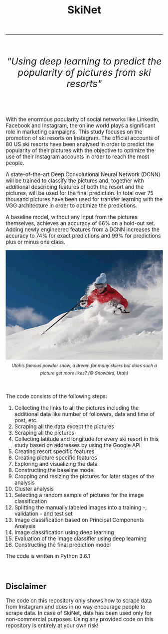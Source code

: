 <div align = "center"><big><H1>SkiNet</b></H1><br><hr><br>
<p style = "font-size: 30px"><i>"Using deep learning to predict the popularity of pictures from ski resorts"</i></p><br><br></div>

With the enormous popularity of social networks like LinkedIn, Facebook and Instagram, the online world plays a significant role in marketing campaigns. This study focuses on the promotion of ski resorts on Instagram. The official accounts of 80 US ski resorts have been analysed in order to predict the popularity of their pictures with the objective to optimize the use of their Instagram accounts in order to reach the most people.

A state-of-the-art Deep Convolutional Neural Network (DCNN) will be trained to classify the pictures and, together with additional describing features of both the resort and the pictures, will be used for the final prediction. In total over 75 thousand pictures have been used for transfer learning with the VGG architecture in order to optimize the predictions.

A baseline model, without any input from the pictures themselves, achieves an accuracy of 66% on a hold-out set. Adding newly engineered features from a DCNN increases the accuracy to 74% for exact predictions and 99% for predictions plus or minus one class.

<div align = "center"><img src = "foto_Snowbird.gif"></img><br>
<sub><i>Utah’s famous powder snow, a dream for many skiers but does such a picture get more likes? (© Snowbird, Utah)</i></sub><br><br><br></div>

The code consists of the following steps:
<ol>
  <li>Collecting the links to all the pictures including the additional data like number of followers, data and time of post, etc.</li>
  <li>Scraping all the data except the pictures</li>
  <li>Scraping all the pictures</li>
  <li>Collecting latitude and longitude for every ski resort in this study based on addresses by using the Google API</li>
  <li>Creating resort specific features</li>
  <li>Creating picture specific features</li>
  <li>Exploring and visualizing the data</li>
  <li>Constructing the baseline model</li>
  <li>Cropping and resizing the pictures for later stages of the analysis</li>
  <li>Cluster analysis</li>
  <li>Selecting a random sample of pictures for the image classification</li>
  <li>Splitting the manually labeled images into a training -, validation - and test set</li>
  <li>Image classification based on Principal Components Analysis</li>
  <li>Image classification using deep learning</li>
  <li>Evaluation of the image classifier using deep learning</li>
  <li>Constructing the final prediction model</li>
</ol>

The code is written in Python 3.6.1

<br>

**Disclaimer**
-------------
The code on this repository only shows how to scrape data from Instagram and does in no way encourage people to scrape data. In case of SkiNet, data has been used only for non-commercial purposes. Using any provided code on this repository is entirely at your own risk!
